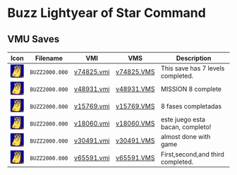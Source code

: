 # Buzz Lightyear of Star Command

## VMU Saves

| Icon | Filename | VMI | VMS | Description |
|------|----------|-----|-----|-------------|
| ![Buzz Lightyear of Star Command](../icons/BUZZ2000.000.GIF) | `BUZZ2000.000` | [v74825.vmi](v74825.vmi) | [v74825.VMS](v74825.VMS) | This save has 7 levels completed.  |
| ![Buzz Lightyear of Star Command](../icons/BUZZ2000.000.GIF) | `BUZZ2000.000` | [v48931.vmi](v48931.vmi) | [v48931.VMS](v48931.VMS) | MISSION 8 complete  |
| ![Buzz Lightyear of Star Command](../icons/BUZZ2000.000.GIF) | `BUZZ2000.000` | [v15769.vmi](v15769.vmi) | [v15769.VMS](v15769.VMS) | 8 fases completadas  |
| ![Buzz Lightyear of Star Command](../icons/BUZZ2000.000.GIF) | `BUZZ2000.000` | [v18060.vmi](v18060.vmi) | [v18060.VMS](v18060.VMS) | este juego esta bacan, completo!  |
| ![Buzz Lightyear of Star Command](../icons/BUZZ2000.000.GIF) | `BUZZ2000.000` | [v30491.vmi](v30491.vmi) | [v30491.VMS](v30491.VMS) | almost done with game  |
| ![Buzz Lightyear of Star Command](../icons/BUZZ2000.000.GIF) | `BUZZ2000.000` | [v65591.vmi](v65591.vmi) | [v65591.VMS](v65591.VMS) | First,second,and third completed.  |
